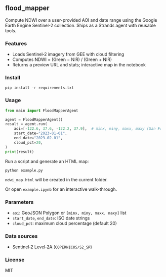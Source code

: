 ## flood_mapper

Compute NDWI over a user-provided AOI and date range using the Google Earth Engine Sentinel-2 collection. Ships as a Strands agent with reusable tools.

### Features

- Loads Sentinel‑2 imagery from GEE with cloud filtering
- Computes NDWI = (Green − NIR) / (Green + NIR)
- Returns a preview URL and stats; interactive map in the notebook

### Install

```
pip install -r requirements.txt
```

### Usage

```python
from main import FloodMapperAgent

agent = FloodMapperAgent()
result = agent.run(
    aoi=[-122.6, 37.6, -122.2, 37.9],  # minx, miny, maxx, maxy (San Francisco Bay)
    start_date="2023-01-01",
    end_date="2023-02-01",
    cloud_pct=20,
)
print(result)
```

Run a script and generate an HTML map:

```
python example.py
```

`ndwi_map.html` will be created in the current folder.

Or open `example.ipynb` for an interactive walk-through.

### Parameters

- `aoi`: GeoJSON Polygon or `[minx, miny, maxx, maxy]` list
- `start_date`, `end_date`: ISO date strings
- `cloud_pct`: maximum cloud percentage (default 20)

### Data sources

- Sentinel‑2 Level‑2A (`COPERNICUS/S2_SR`)

### License

MIT
